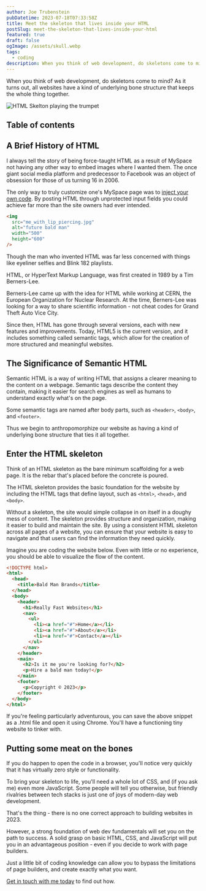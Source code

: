 ```yaml
---
author: Joe Trubenstein
pubDatetime: 2023-07-18T07:33:58Z
title: Meet the skeleton that lives inside your HTML
postSlug: meet-the-skeleton-that-lives-inside-your-html
featured: true
draft: false
ogImage: /assets/skull.webp
tags:
  - coding
description: When you think of web development, do skeletons come to mind? As it turns out, all websites have a kind of underlying bone structure that keeps the whole thing together.
---
```


When you think of web development, do skeletons come to mind? As it turns out, all websites have a kind of underlying bone structure that keeps the whole thing together.

![HTML Skelton playing the trumpet](/assets/skull.webp)

## Table of contents

## A Brief History of HTML

I always tell the story of being force-taught HTML as a result of MySpace not having any other way to embed images where I wanted them. The once giant social media platform and predecessor to Facebook was an object of obsession for those of us turning 16 in 2006.

The only way to truly customize one's MySpace page was to [inject your own code](https://www.codecademy.com/resources/blog/myspace-and-the-coding-legacy/). By posting HTML through unprotected input fields you could achieve far more than the site owners had ever intended.

```html
<img
  src="me_with_lip_piercing.jpg"
  alt="future bald man"
  width="500"
  height="600"
/>
```

Though the man who invented HTML was far less concerned with things like eyeliner selfies and Blink 182 playlists.

HTML, or HyperText Markup Language, was first created in 1989 by a Tim Berners-Lee.

Berners-Lee came up with the idea for HTML while working at CERN, the European Organization for Nuclear Research. At the time, Berners-Lee was looking for a way to share scientific information - not cheat codes for Grand Theft Auto Vice City.

Since then, HTML has gone through several versions, each with new features and improvements. Today, HTML5 is the current version, and it includes something called semantic tags, which allow for the creation of more structured and meaningful websites.

## The Significance of Semantic HTML

Semantic HTML is a way of writing HTML that assigns a clearer meaning to the content on a webpage. Semantic tags describe the content they contain, making it easier for search engines as well as humans to understand exactly what's on the page.

Some semantic tags are named after body parts, such as `<header>`, `<body>`, and `<footer>`.

Thus we begin to anthropomorphize our website as having a kind of underlying bone structure that ties it all together.

## Enter the HTML skeleton

Think of an HTML skeleton as the bare minimum scaffolding for a web page. It is the rebar that's placed before the concrete is poured.

The HTML skeleton provides the basic foundation for the website by including the HTML tags that define layout, such as `<html>`, `<head>`, and `<body>`.

Without a skeleton, the site would simple collapse in on itself in a doughy mess of content. The skeleton provides structure and organization, making it easier to build and maintain the site. By using a consistent HTML skeleton across all pages of a website, you can ensure that your website is easy to navigate and that users can find the information they need quickly.

Imagine you are coding the website below. Even with little or no experience, you should be able to visualize the flow of the content.

```html
<!DOCTYPE html>
<html>
  <head>
    <title>Bald Man Brands</title>
  </head>
  <body>
    <header>
      <h1>Really Fast Websites</h1>
      <nav>
        <ul>
          <li><a href="#">Home</a></li>
          <li><a href="#">About</a></li>
          <li><a href="#">Contact</a></li>
        </ul>
      </nav>
    </header>
    <main>
      <h2>Is it me you're looking for?</h2>
      <p>Hire a bald man today!</p>
    </main>
    <footer>
      <p>Copyright © 2023</p>
    </footer>
  </body>
</html>
```

If you're feeling particularly adventurous, you can save the above snippet as a .html file and open it using Chrome. You'll have a functioning tiny website to tinker with.

## Putting some meat on the bones

If you do happen to open the code in a browser, you'll notice very quickly that it has virtually zero style or functionality.

To bring your skeleton to life, you'll need a whole lot of CSS, and (if you ask me) even more JavaScript. Some people will tell you otherwise, but friendly rivalries between tech stacks is just one of joys of modern-day web development.

That's the thing - there is no one correct approach to building websites in 2023.

However, a strong foundation of web dev fundamentals will set you on the path to success. A solid grasp on basic HTML, CSS, and JavaScript will put you in an advantageous position - even if you decide to work with page builders.

Just a little bit of coding knowledge can allow you to bypass the limitations of page builders, and create exactly what you want.

[Get in touch with me today](/contact) to find out how.

